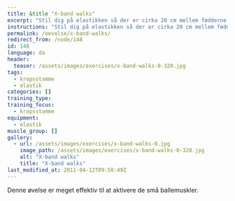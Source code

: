 ```yaml
---
title: &title "X-band walks"
excerpt: "Stil dig på elastikken så der er cirka 20 cm mellem fødderne. Hold elastikken i hænderne, sådan at det former et X foran dine ben. Stå rank med skulderne nede. Gå sidelæns."
instructions: "Stil dig på elastikken så der er cirka 20 cm mellem fødderne. Hold elastikken i hænderne, sådan at det former et X foran dine ben. Stå rank med skulderne nede. Gå sidelæns."
permalink: /oevelse/x-band-walks/
redirect_from: /node/148
id: 148
language: da
header:
  teaser: /assets/images/exercises/x-band-walks-0-320.jpg
tags:
  - kropsstamme
  - elastik
categories: []
training_type: 
training_focus: 
  - kropsstamme
equipment:
  - elastik
muscle_group: []
gallery:
  - url: /assets/images/exercises/x-band-walks-0.jpg
    image_path: /assets/images/exercises/x-band-walks-0-320.jpg
    alt: "X-band walks"
    title: "X-band walks"
last_modified_at: 2011-04-12T09:58:49Z
---
```


Denne øvelse er meget effektiv til at aktivere de små ballemuskler.
